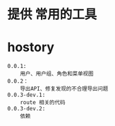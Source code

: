# 提供 常用的工具

# hostory

```
0.0.1:
    用户、用户组、角色和菜单视图
0.0.2：
    导出API、修复发现的不合理导出问题
0.0.3-dev.1:
    route 相关的代码
0.0.3-dev.2:
    依赖
```
